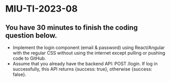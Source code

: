 # MIU-TI-2023-08
## You have 30 minutes to finish the coding question below. 

* Implement the login component (email & password) using React/Angular with the regular CSS without using the internet except pulling or pushing code to GitHub. 
* Assume that you already have the backend API: POST /login. If log in successfully, this API returns {success: true}, otherwise {success: false}. 

